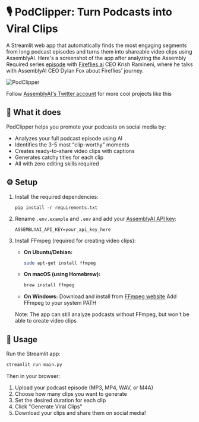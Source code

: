 # 🎙️ PodClipper: Turn Podcasts into Viral Clips

A Streamlit web app that automatically finds the most engaging segments from long podcast episodes and turns them into shareable video clips using AssemblyAI. Here's a screenshot of the app after analyzing the Assembly Required series [episode](https://www.youtube.com/watch?v=DM3rgNM69Wg) with [Fireflies.ai](https://fireflies.ai/) CEO Krish Ramineni, where he talks with AssemblyAI CEO Dylan Fox about Fireflies' journey.

![PodClipper](app.png)

Follow [AssemblyAI's Twitter account](https://x.com/AssemblyAI) for more cool projects like this

## 🚀 What it does

PodClipper helps you promote your podcasts on social media by:

- Analyzes your full podcast episode using AI
- Identifies the 3-5 most "clip-worthy" moments
- Creates ready-to-share video clips with captions
- Generates catchy titles for each clip
- All with zero editing skills required

## ⚙️ Setup

1. Install the required dependencies:
   ```
   pip install -r requirements.txt
   ```

2. Rename `.env.example` and `.env` and add your [AssemblyAI API key](https://www.assemblyai.com/dashboard/signup):
   ```
   ASSEMBLYAI_API_KEY=your_api_key_here
   ```

3. Install FFmpeg (required for creating video clips):

   - **On Ubuntu/Debian:**
     ```bash
     sudo apt-get install ffmpeg
     ```
   
   - **On macOS (using Homebrew):**
     ```bash
     brew install ffmpeg
     ```
   
   - **On Windows:**
     Download and install from [FFmpeg website](https://ffmpeg.org/download.html)
     Add FFmpeg to your system PATH
     
   Note: The app can still analyze podcasts without FFmpeg, but won't be able to create video clips

## 🎯 Usage

Run the Streamlit app:

```bash
streamlit run main.py
```

Then in your browser:

1. Upload your podcast episode (MP3, MP4, WAV, or M4A)
2. Choose how many clips you want to generate
3. Set the desired duration for each clip
4. Click "Generate Viral Clips"
5. Download your clips and share them on social media!

